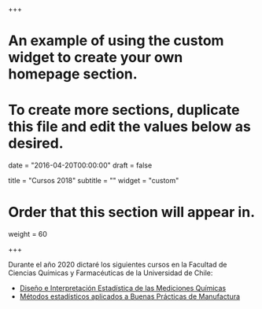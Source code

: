 +++
# An example of using the custom widget to create your own homepage section.
# To create more sections, duplicate this file and edit the values below as desired.

date = "2016-04-20T00:00:00"
draft = false

title = "Cursos 2018"
subtitle = ""
widget = "custom"

# Order that this section will appear in.
weight = 60

+++

Durante el año 2020 dictaré los siguientes
cursos en la Facultad de Ciencias Químicas y Farmacéuticas
de la Universidad de Chile:

- [Diseño e Interpretación Estadística de las Mediciones Químicas](https://www.postgradoquimica.cl/curso-posgrado-herramientas-diseno-interpretacion-estadistica-mediciones-version-semipresencial-2/)
- [Métodos estadísticos aplicados a Buenas Prácticas de Manufactura](https://www.postgradoquimica.cl/actualizacion-en-buenas-practicas-de-manufactura-vigentes-con-enfasis-en-auditorias-de-sistemas-de-calidad-validacion-y-analisis-de-riesgo/)

